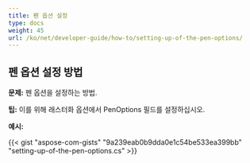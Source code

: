 ```yaml
---
title: 펜 옵션 설정
type: docs
weight: 45
url: /ko/net/developer-guide/how-to/setting-up-of-the-pen-options/
---
```


## **펜 옵션 설정 방법**

**문제:** 펜 옵션을 설정하는 방법.

**팁:** 이를 위해 래스터화 옵션에서 PenOptions 필드를 설정하십시오.

**예시:**

{{< gist "aspose-com-gists" "9a239eab0b9dda0e1c54be533ea399bb" "setting-up-of-the-pen-options.cs" >}}
